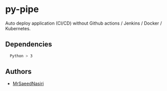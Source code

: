 
# py-pipe

Auto deploy application (CI/CD) without Github actions / Jenkins / Docker / Kubernetes.




## Dependencies

```bash
  Python > 3
```


## Authors

- [MrSaeedNasiri](https://github.com/MrSaeedNasiri)